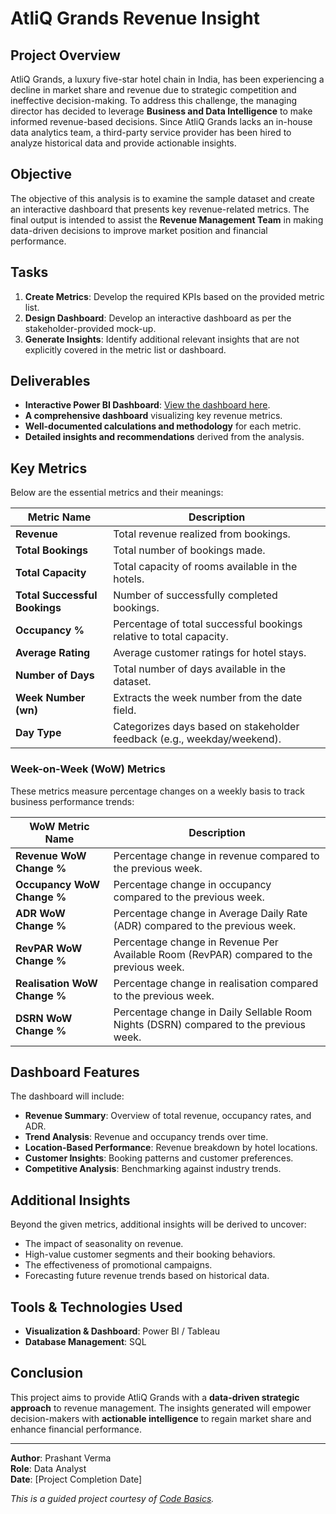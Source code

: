 # AtliQ Grands Revenue Insight

## Project Overview
AtliQ Grands, a luxury five-star hotel chain in India, has been experiencing a decline in market share and revenue due to strategic competition and ineffective decision-making. To address this challenge, the managing director has decided to leverage **Business and Data Intelligence** to make informed revenue-based decisions. Since AtliQ Grands lacks an in-house data analytics team, a third-party service provider has been hired to analyze historical data and provide actionable insights.

## Objective
The objective of this analysis is to examine the sample dataset and create an interactive dashboard that presents key revenue-related metrics. The final output is intended to assist the **Revenue Management Team** in making data-driven decisions to improve market position and financial performance.

## Tasks
1. **Create Metrics**: Develop the required KPIs based on the provided metric list.
2. **Design Dashboard**: Develop an interactive dashboard as per the stakeholder-provided mock-up.
3. **Generate Insights**: Identify additional relevant insights that are not explicitly covered in the metric list or dashboard.

## Deliverables

- **Interactive Power BI Dashboard**: [View the dashboard here](https://app.powerbi.com/links/UpJ6vGWiBy?ctid=49bba7a4-424b-4070-a70e-886e9dd7caef&pbi_source=linkShare).
- **A comprehensive dashboard** visualizing key revenue metrics.
- **Well-documented calculations and methodology** for each metric.
- **Detailed insights and recommendations** derived from the analysis.

## Key Metrics
Below are the essential metrics and their meanings:

| Metric Name                 | Description |
|-----------------------------|----------------------------------------------------------------|
| **Revenue**                 | Total revenue realized from bookings. |
| **Total Bookings**          | Total number of bookings made. |
| **Total Capacity**          | Total capacity of rooms available in the hotels. |
| **Total Successful Bookings** | Number of successfully completed bookings. |
| **Occupancy %**             | Percentage of total successful bookings relative to total capacity. |
| **Average Rating**          | Average customer ratings for hotel stays. |
| **Number of Days**          | Total number of days available in the dataset. |
| **Week Number (wn)**        | Extracts the week number from the date field. |
| **Day Type**                | Categorizes days based on stakeholder feedback (e.g., weekday/weekend). |

### Week-on-Week (WoW) Metrics
These metrics measure percentage changes on a weekly basis to track business performance trends:

| WoW Metric Name             | Description |
|-----------------------------|----------------------------------------------------------------|
| **Revenue WoW Change %**    | Percentage change in revenue compared to the previous week. |
| **Occupancy WoW Change %**  | Percentage change in occupancy compared to the previous week. |
| **ADR WoW Change %**        | Percentage change in Average Daily Rate (ADR) compared to the previous week. |
| **RevPAR WoW Change %**     | Percentage change in Revenue Per Available Room (RevPAR) compared to the previous week. |
| **Realisation WoW Change %**| Percentage change in realisation compared to the previous week. |
| **DSRN WoW Change %**       | Percentage change in Daily Sellable Room Nights (DSRN) compared to the previous week. |

## Dashboard Features
The dashboard will include:
- **Revenue Summary**: Overview of total revenue, occupancy rates, and ADR.
- **Trend Analysis**: Revenue and occupancy trends over time.
- **Location-Based Performance**: Revenue breakdown by hotel locations.
- **Customer Insights**: Booking patterns and customer preferences.
- **Competitive Analysis**: Benchmarking against industry trends.

## Additional Insights
Beyond the given metrics, additional insights will be derived to uncover:
- The impact of seasonality on revenue.
- High-value customer segments and their booking behaviors.
- The effectiveness of promotional campaigns.
- Forecasting future revenue trends based on historical data.

## Tools & Technologies Used
- **Visualization & Dashboard**: Power BI / Tableau
- **Database Management**: SQL

## Conclusion
This project aims to provide AtliQ Grands with a **data-driven strategic approach** to revenue management. The insights generated will empower decision-makers with **actionable intelligence** to regain market share and enhance financial performance.

---

**Author**: Prashant Verma  
**Role**: Data Analyst  
**Date**: [Project Completion Date]

*This is a guided project courtesy of [Code Basics](https://codebasics.io/).*

